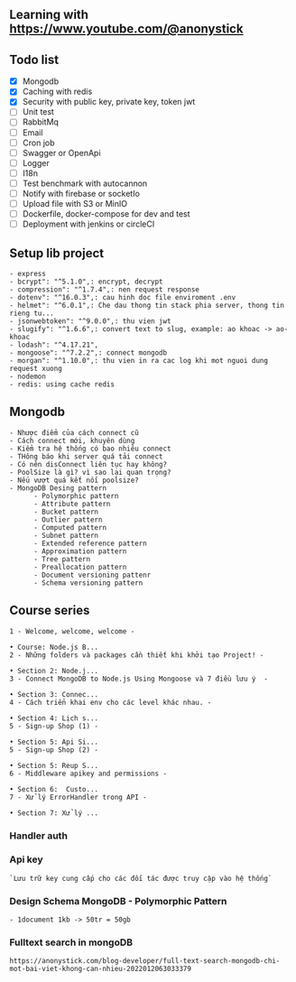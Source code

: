 ## Learning with <https://www.youtube.com/@anonystick>

## Todo list
- [x] Mongodb
- [x] Caching with redis
- [x] Security with public key, private key, token jwt
- [ ] Unit test
- [ ] RabbitMq
- [ ] Email
- [ ] Cron job
- [ ] Swagger or OpenApi
- [ ] Logger
- [ ] I18n
- [ ] Test benchmark with autocannon
- [ ] Notify with firebase or socketIo
- [ ] Upload file with S3 or MinIO
- [ ] Dockerfile, docker-compose for dev and test
- [ ] Deployment with jenkins or circleCI

## Setup lib project

    - express
    - bcrypt": "^5.1.0",: encrypt, decrypt
    - compression": "^1.7.4",: nen request response
    - dotenv": "^16.0.3",: cau hinh doc file enviroment .env
    - helmet": "^6.0.1",: Che dau thong tin stack phia server, thong tin rieng tu...
    - jsonwebtoken": "^9.0.0",: thu vien jwt
    - slugify": "^1.6.6",: convert text to slug, example: ao khoac -> ao-khoac
    - lodash": "^4.17.21",
    - mongoose": "^7.2.2",: connect mongodb
    - morgan": "^1.10.0",: thu vien in ra cac log khi mot nguoi dung request xuong
    - nodemon
    - redis: using cache redis

## Mongodb

    - Nhược điểm của cách connect cũ
    - Cách connect mới, khuyên dùng
    - Kiểm tra hệ thống có bao nhiêu connect
    - THông báo khi server quá tải connect
    - Có nên disConnect liên tục hay không?
    - PoolSize là gì? vì sao lại quan trọng?
    - Nếu vượt quá kết nối poolsize?
    - MongoDB Desing pattern
          - Polymorphic pattern
          - Attribute pattern
          - Bucket pattern
          - Outlier pattern
          - Computed pattern
          - Subnet pattern
          - Extended reference pattern
          - Approximation pattern
          - Tree pattern
          - Preallocation pattern
          - Document versioning pattenr
          - Schema versioning pattern

## Course series

    1 - Welcome, welcome, welcome -   

    • Course: Node.js B...  
    2 - Những folders và packages cần thiết khi khởi tạo Project! -
    
    • Section 2: Node.j...  
    3 - Connect MongoDB to Node.js Using Mongoose và 7 điều lưu ý  -
    
    • Section 3: Connec...  
    4 - Cách triển khai env cho các level khác nhau. -
    
    • Section 4: Lịch s...  
    5 - Sign-up Shop (1) -
    
    • Section 5: Api Si...  
    5 - Sign-up Shop (2) -
    
    • Section 5: Reup S...  
    6 - Middleware apikey and permissions -
    
    • Section 6:  Custo...  
    7 - Xử lý ErrorHandler trong API -
    
    • Section 7: Xử lý ...

### Handler auth

### Api key

    `Lưu trữ key cung cấp cho các đối tác được truy cập vào hệ thống`

### Design Schema MongoDB - Polymorphic Pattern

    - 1document 1kb -> 50tr = 50gb

### Fulltext search in mongoDB

    https://anonystick.com/blog-developer/full-text-search-mongodb-chi-mot-bai-viet-khong-can-nhieu-2022012063033379

